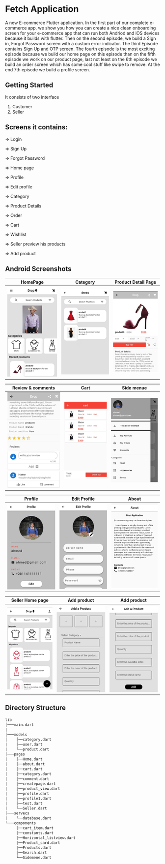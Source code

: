 # Fetch Application

A new E-commerce Flutter application.
In the first part of our complete e-commerce app, we show you how you can create a nice clean onboarding screen for your e-commerce app that can run both Andriod and iOS devices because it builds with flutter. Then on the second episode, we build a Sign in, Forgot Password screen with a custom error indicator. The third Episode contains Sign Up and OTP screen. The fourth episode is the most exciting episode because we build our home page on this episode than on the fifth episode we work on our product page, last not least on the 6th episode we build an order screen which has some cool stuff like swipe to remove. At the end 7th episode we build a profile screen.




## Getting Started
It consists of two interface
1. Customer
2. Seller
## Screens it contains:

=> Login

=> Sign Up

=> Forgot Password

=> Home page

=> Profile

=> Edit profile

=> Category

=> Product Details

=> Order

=> Cart

=> Wishlist

=> Seller preview his products

=> Add product

## Android Screenshots

  HomePage                 |   Category        |  Product Detail Page
:-------------------------:|:-------------------------:|:-------------------------:
![](https://github.com/BasmalaMagdy/software-project/blob/master/flutter_app/preview/1.jpg)|![](https://github.com/BasmalaMagdy/software-project/blob/master/flutter_app/preview/2.jpg)|![](https://github.com/BasmalaMagdy/software-project/blob/master/flutter_app/preview/3.jpg)

  Review & comments        |   Cart                    |  Side menue
:-------------------------:|:-------------------------:|:-------------------------:
![](https://github.com/BasmalaMagdy/software-project/blob/master/flutter_app/preview/4.jpg)|![](https://github.com/BasmalaMagdy/software-project/blob/master/flutter_app/preview/5.jpg)|![](https://github.com/BasmalaMagdy/software-project/blob/master/flutter_app/preview/6.jpg)

  Profile                |   Edit Profile        |  About
:-------------------------:|:-------------------------:|:-------------------------:
![](https://github.com/BasmalaMagdy/software-project/blob/master/flutter_app/preview/7.jpg)|![](https://github.com/BasmalaMagdy/software-project/blob/master/flutter_app/preview/8.jpg)|![](https://github.com/BasmalaMagdy/software-project/blob/master/flutter_app/preview/9.jpg)

  Seller Home page         |   Add product        |  Add product
:-------------------------:|:-------------------------:|:-------------------------:
![](https://github.com/BasmalaMagdy/software-project/blob/master/flutter_app/preview/10.jpg)|![](https://github.com/BasmalaMagdy/software-project/blob/master/flutter_app/preview/11.jpg)|![](https://github.com/BasmalaMagdy/software-project/blob/master/flutter_app/preview/12.jpg)


## Directory Structure
```
lib
│───main.dart    
|
│───models
│    │──category.dart
|    │──user.dart
|    └──product.dart
│───pages
|    │──Home.dart
|    │──about.dart
|    │──cart.dart
|    │──category.dart
|    │──comment.dart
|    │──createpage.dart
|    │──product_view.dart
|    │──profile.dart
|    │──profile1.dart
|    │──test.dart
|    └──Seller.dart
│───servecs
|    └──database.dart
└───components
     │──cart_item.dart
     |──constants.dart
     |──Horizontal_listview.dart
     |──Product_card.dart
     |──Products.dart
     │──Search.dart
     └──Sidemene.dart
```
